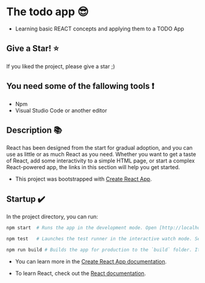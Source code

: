 # The todo app :sunglasses:

- Learning basic REACT concepts and applying them to a TODO App 

## Give a Star! :star:

If you liked the project, please give a star ;)

## You need some of the fallowing tools :exclamation:

-  Npm
-  Visual Studio Code or another editor

## Description :books:

React has been designed from the start for gradual adoption, and you can use as little or as much React as you need. Whether you want to get a taste of React, add some interactivity to a simple HTML page, or start a complex React-powered app, the links in this section will help you get started.

- This project was bootstrapped with [Create React App](https://github.com/facebook/create-react-app).


## Startup :heavy_check_mark:

In the project directory, you can run:

```sh
npm start  # Runs the app in the development mode. Open [http://localhost:3000](http://localhost:3000) to view it in the browser.

npm test   # Launches the test runner in the interactive watch mode. See the section about [running tests](https://facebook.github.io/create-react-app/docs/running-tests) for more information.

npm run build # Builds the app for production to the `build` folder. It correctly bundles React in production mode and optimizes the build for the best perform

```

- You can learn more in the [Create React App documentation](https://facebook.github.io/create-react-app/docs/getting-started).

- To learn React, check out the [React documentation](https://reactjs.org/).
